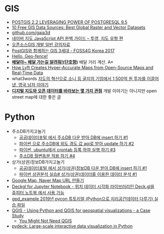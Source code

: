 GIS
===

* [POSTGIS 2.2 LEVERAGING POWER OF POSTGRESQL 9.5](http://www.postgresonline.com/journal/archives/350-PostGIS-2.2-leveraging-power-of-PostgreSQL-9.5.html)
* [10 Free GIS Data Sources: Best Global Raster and Vector Datasets](http://gisgeography.com/best-free-gis-data-sources-raster-vector/)
* [github.com/gaia3d](https://github.com/gaia3d)
* [네이버 지도 JavaScript API 완벽 가이드 – 투영, 지도 유형 편](http://d2.naver.com/helloworld/9121395)
* [오픈소스GIS 개발 일반 강의자료](https://www.slideshare.net/jangbi882/gis-73194454)
* [PostGIS와 함께하는 GIS 3세대 - FOSS4G Korea 2017](https://www.slideshare.net/jangbi882/postgis-gis-3-foss4g-korea-2017)
* [Hello, Geo-fence!](http://woowabros.github.io/experience/2018/03/31/hello-geofence.html)
* [**배달아~ 배달 가는길 알려줘!(단호함)**](http://woowabros.github.io/experience/2019/02/07/real-distance-finder.html) 배달 거리 계산. A\*
* [How Lyft Creates Hyper-Accurate Maps from Open-Source Maps and Real-Time Data](https://eng.lyft.com/how-lyft-creates-hyper-accurate-maps-from-open-source-maps-and-real-time-data-8dcf9abdd46a)
* what3words [지도의 혁신으로 소니 등 굴지의 기업에서 1,500억 원 투자를 이끌어 낸, 영국 남자 이야기](https://ppss.kr/archives/193927)
* [**디지털 지도와 오픈 데이터를 바라보는 몇 가지 관점**](https://medium.com/seoul-libre-maps/%EB%94%94%EC%A7%80%ED%84%B8-%EC%A7%80%EB%8F%84%EC%99%80-%EC%98%A4%ED%94%88%EB%8D%B0%EC%9D%B4%ED%84%B0%EB%A5%BC-%EB%B0%94%EB%9D%BC%EB%B3%B4%EB%8A%94-%EB%AA%87-%EA%B0%80%EC%A7%80-%EA%B4%80%EC%A0%90-76a4bd411168) 개발 이야기는 아니지만 open street map에 대한 좋은 글

# Python
* 주소DB가지고놀기
  * [공공데이터포털 에서 주소DB 다운 받아 DB에 insert 하기 #1](https://stricky.tistory.com/116)
  * [파이썬 으로 주소DB에 위도 경도 값 api로 받아 update 하기 #2](https://stricky.tistory.com/119)
  * [파이썬, ubuntu에서 crontab 등록 하여 실행 하기 #3](https://stricky.tistory.com/134)
  * [주소DB 월변동분 적용 하기 #4](https://stricky.tistory.com/138)
* 상가(상권)정보DB가지고놀기
  * [공공데이터포털 에서 상가(상권)정보DB 다운 받아 DB에 insert 하기 #1](https://stricky.tistory.com/170)
  * [파이썬 상권분석 실습# 상가(상권)데이터를 이용한 데이터 분석 #1](https://stricky.tistory.com/178)
* [Google Map, Naver Map URL 만들기](https://jehyunlee.github.io/2020/04/15/GIS-Python-1-GoogleMapNaverMap/)
* [Deckgl for Jupyter Notebook - 위치 데이터 시각화 라이브러리인 Deck.gl을 쥬피터 노트북 에서 사용 가능](https://github.com/heumsi/deckgl-jupyter)
* [gpd_example 2019년 pycon 튜토리얼 (Python으로 지리공간데이터 다루기) 실습 파일](https://github.com/rollinstar/gpd_example)
* [QGIS - Using Python and QGIS for geospatial visualizations - a Case Study](https://www.airpair.com/python/posts/using-python-and-qgis-for-geospatial-visualization)
  * [You Might Not Need QGIS](http://blog.webkid.io/you-might-not-need-qgis/)
* [pydeck: Large-scale interactive data visualization in Python](https://github.com/uber/deck.gl/tree/master/bindings/python/pydeck)
